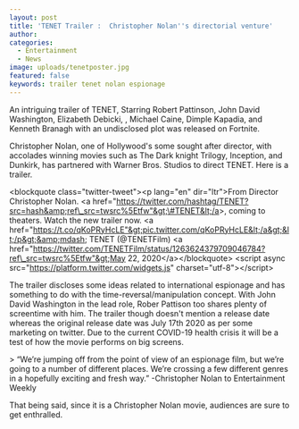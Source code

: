 ```yaml
---
layout: post
title: 'TENET Trailer :  Christopher Nolan''s directorial venture'
author:
categories:
  - Entertainment
  - News
image: uploads/tenetposter.jpg
featured: false
keywords: trailer tenet nolan espionage
---
```


An intriguing trailer of TENET, Starring Robert Pattinson, John David Washington, Elizabeth Debicki, , Michael Caine, Dimple Kapadia, and Kenneth Branagh with an undisclosed plot was released on Fortnite.

Christopher Nolan, one of Hollywood's some sought after director, with accolades winning movies such as The Dark knight Trilogy, Inception, and Dunkirk, has partnered with Warner Bros. Studios to direct TENET. Here is a trailer.

&lt;blockquote class="twitter-tweet"&gt;&lt;p lang="en" dir="ltr"&gt;From Director Christopher Nolan. &lt;a href="https://twitter.com/hashtag/TENET?src=hash&amp;ref\_src=twsrc%5Etfw"&gt;\#TENET&lt;/a&gt;, coming to theaters. Watch the new trailer now. &lt;a href="https://t.co/qKoPRyHcLE"&gt;pic.twitter.com/qKoPRyHcLE&lt;/a&gt;&lt;/p&gt;&amp;mdash; TENET (@TENETFilm) &lt;a href="https://twitter.com/TENETFilm/status/1263624379709046784?ref\_src=twsrc%5Etfw"&gt;May 22, 2020&lt;/a&gt;&lt;/blockquote&gt; &lt;script async src="https://platform.twitter.com/widgets.js" charset="utf-8"&gt;&lt;/script&gt;

The trailer discloses some ideas related to international espionage and has something to do with the time-reversal/manipulation concept. With John David Washington in the lead role, Rober Pattison too shares plenty of screentime with him. The trailer though doesn't mention a release date whereas the original release date was July 17th 2020 as per some marketing on twitter. Due to the current COVID-19 health crisis it will be a test of how the movie performs on big screens.

&gt; “We’re jumping off from the point of view of an espionage film, but we’re going to a number of different places. We’re crossing a few different genres in a hopefully exciting and fresh way.” -Christopher Nolan to Entertainment Weekly &nbsp;

That being said, since it is a Christopher Nolan movie, audiences are sure to get enthralled.